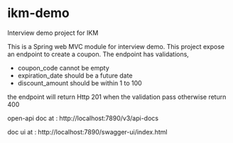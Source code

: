 # ikm-demo

Interview demo project for IKM

This is a Spring web MVC module for interview demo.
This project expose an endpoint to create a coupon.
The endpoint has validations, 
  - coupon_code cannot be empty
  - expiration_date should be a future date
  - discount_amount should be within 1 to 100

the endpoint will return Http 201 when the validation pass otherwise return 400

open-api doc at : http://localhost:7890/v3/api-docs

doc ui at : http://localhost:7890/swagger-ui/index.html